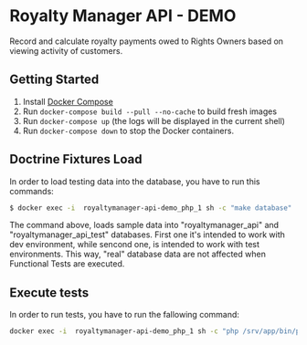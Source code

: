 # Royalty Manager API - DEMO

Record and calculate royalty payments owed to Rights Owners based on viewing activity of customers.

## Getting Started

1. Install [Docker Compose](https://docs.docker.com/compose/install/)
2. Run `docker-compose build --pull --no-cache` to build fresh images
3. Run `docker-compose up` (the logs will be displayed in the current shell)
4. Run `docker-compose down` to stop the Docker containers.


## Doctrine Fixtures Load

In order to load testing data into the database, you have to run this commands:

```bash
$ docker exec -i  royaltymanager-api-demo_php_1 sh -c "make database"
```

The command above, loads sample data into "royaltymanager_api" and "royaltymanager_api_test" databases. First one it's intended to work with dev environment, while sencond one, is intended to work with test environments. This way, "real" database data are not affected when Functional Tests are executed.

## Execute tests

In order to run tests, you have to run the fallowing command:

```bash
docker exec -i  royaltymanager-api-demo_php_1 sh -c "php /srv/app/bin/phpunit"
```